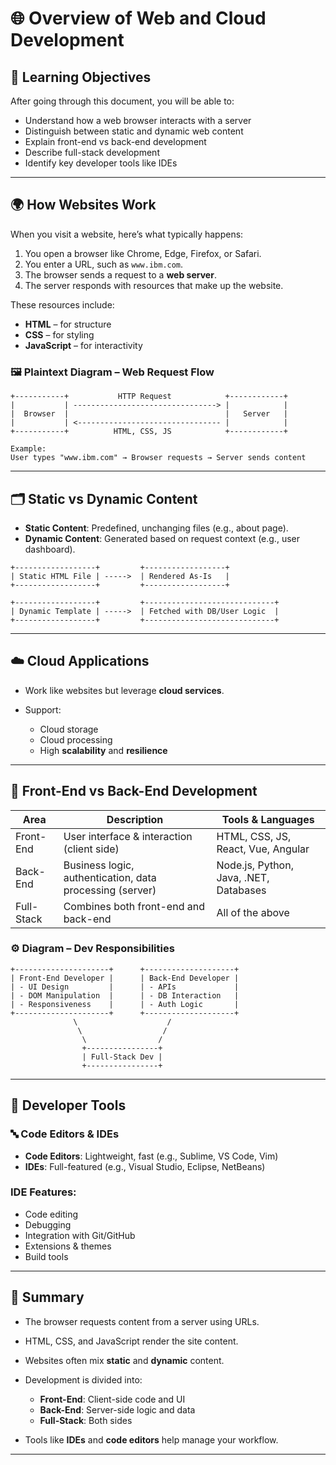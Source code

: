 # 🌐 Overview of Web and Cloud Development

## 🎯 Learning Objectives

After going through this document, you will be able to:

- Understand how a web browser interacts with a server
- Distinguish between static and dynamic web content
- Explain front-end vs back-end development
- Describe full-stack development
- Identify key developer tools like IDEs

---

## 🌍 How Websites Work

When you visit a website, here’s what typically happens:

1. You open a browser like Chrome, Edge, Firefox, or Safari.
2. You enter a URL, such as `www.ibm.com`.
3. The browser sends a request to a **web server**.
4. The server responds with resources that make up the website.

These resources include:

- **HTML** – for structure
- **CSS** – for styling
- **JavaScript** – for interactivity

### 🖼️ Plaintext Diagram – Web Request Flow

```plaintext
+-----------+           HTTP Request            +------------+
|           | --------------------------------> |            |
|  Browser  |                                   |   Server   |
|           | <-------------------------------- |            |
+-----------+          HTML, CSS, JS            +------------+

Example:
User types "www.ibm.com" → Browser requests → Server sends content
```

---

## 🗂️ Static vs Dynamic Content

- **Static Content**: Predefined, unchanging files (e.g., about page).
- **Dynamic Content**: Generated based on request context (e.g., user dashboard).

```plaintext
+------------------+         +------------------+
| Static HTML File | ----->  | Rendered As-Is   |
+------------------+         +------------------+

+------------------+         +-----------------------------+
| Dynamic Template | ----->  | Fetched with DB/User Logic  |
+------------------+         +-----------------------------+
```

---

## ☁️ Cloud Applications

- Work like websites but leverage **cloud services**.
- Support:

  - Cloud storage
  - Cloud processing
  - High **scalability** and **resilience**

---

## 🔧 Front-End vs Back-End Development

| Area       | Description                                              | Tools & Languages                      |
| ---------- | -------------------------------------------------------- | -------------------------------------- |
| Front-End  | User interface & interaction (client side)               | HTML, CSS, JS, React, Vue, Angular     |
| Back-End   | Business logic, authentication, data processing (server) | Node.js, Python, Java, .NET, Databases |
| Full-Stack | Combines both front-end and back-end                     | All of the above                       |

### ⚙️ Diagram – Dev Responsibilities

```plaintext
+---------------------+      +--------------------+
| Front-End Developer |      | Back-End Developer |
| - UI Design         |      | - APIs             |
| - DOM Manipulation  |      | - DB Interaction   |
| - Responsiveness    |      | - Auth Logic       |
+---------------------+      +--------------------+
              \                    /
               \                  /
                \                /
                +----------------+
                | Full-Stack Dev |
                +----------------+
```

---

## 🧰 Developer Tools

### 🔤 Code Editors & IDEs

- **Code Editors**: Lightweight, fast (e.g., Sublime, VS Code, Vim)
- **IDEs**: Full-featured (e.g., Visual Studio, Eclipse, NetBeans)

### IDE Features:

- Code editing
- Debugging
- Integration with Git/GitHub
- Extensions & themes
- Build tools

---

## 🧠 Summary

- The browser requests content from a server using URLs.
- HTML, CSS, and JavaScript render the site content.
- Websites often mix **static** and **dynamic** content.
- Development is divided into:

  - **Front-End**: Client-side code and UI
  - **Back-End**: Server-side logic and data
  - **Full-Stack**: Both sides

- Tools like **IDEs** and **code editors** help manage your workflow.

---
